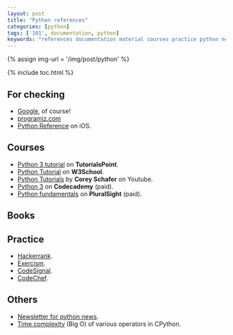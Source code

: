 ```yaml
---
layout: post
title: "Python references"
categories: [python]
tags: ['101', documentation, python]
keywords: "references documentation material courses practice python newsletter platform"
---
```


{% assign img-url = '/img/post/python' %}

{% include toc.html %}

## For checking

- [Google](http://google.com), of course!
- [programiz.com](https://www.programiz.com/)
- [Python Reference](https://apps.apple.com/us/app/python-reference/id1386866064) on iOS.

## Courses

- [Python 3 tutorial](https://www.tutorialspoint.com/python3/index.htm) on **TutorialsPoint**.
- [Python Tutorial](https://www.w3schools.com/python/default.asp) on **W3School**.
- [Python Tutorials](https://www.youtube.com/user/schafer5/playlists) by **Corey Schafer** on Youtube.
- [Python 3](https://www.codecademy.com/learn/learn-python-3) on **Codecademy** (paid).
- [Python fundamentals](https://app.pluralsight.com/library/courses/python-fundamentals/table-of-contents) on **PluralSight** (paid).

## Books



## Practice

- [Hackerrank](https://www.hackerrank.com/domains/python).
- [Exercism](https://exercism.io/my/tracks/python).
- [CodeSignal](https://app.codesignal.com).
- [CodeChef](https://www.codechef.com/).

## Others

- [Newsletter for python news](https://www.pythonweekly.com/).
- [Time complexity](https://wiki.python.org/moin/TimeComplexity) (Big O) of various operators in CPython. 